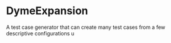 # DymeExpansion
A test case generator that can create many test cases from a few descriptive configurations
u